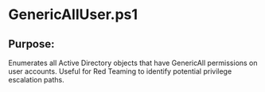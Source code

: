 # GenericAllUser.ps1

## Purpose:
Enumerates all Active Directory objects that have GenericAll permissions on user accounts. Useful for Red Teaming to identify potential privilege escalation paths.
